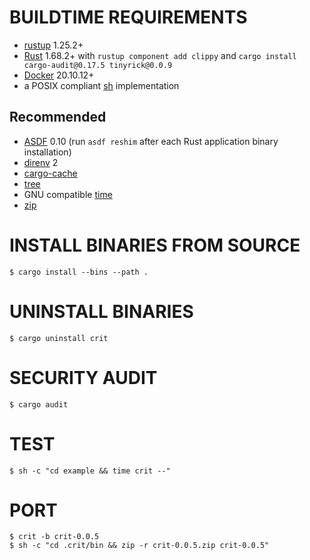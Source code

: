 # BUILDTIME REQUIREMENTS

* [rustup](https://rustup.rs/) 1.25.2+
* [Rust](https://www.rust-lang.org/en-US/) 1.68.2+ with `rustup component add clippy` and `cargo install cargo-audit@0.17.5 tinyrick@0.0.9`
* [Docker](https://www.docker.com/) 20.10.12+
* a POSIX compliant [sh](https://pubs.opengroup.org/onlinepubs/9699919799/utilities/sh.html) implementation

## Recommended

* [ASDF](https://asdf-vm.com/) 0.10 (run `asdf reshim` after each Rust application binary installation)
* [direnv](https://direnv.net/) 2
* [cargo-cache](https://crates.io/crates/cargo-cache)
* [tree](https://en.wikipedia.org/wiki/Tree_(command))
* GNU compatible [time](https://www.gnu.org/software/time/)
* [zip](https://en.wikipedia.org/wiki/ZIP_(file_format))

# INSTALL BINARIES FROM SOURCE

```console
$ cargo install --bins --path .
```

# UNINSTALL BINARIES

```console
$ cargo uninstall crit
```

# SECURITY AUDIT

```console
$ cargo audit
```

# TEST

```console
$ sh -c "cd example && time crit --"
```

# PORT

```console
$ crit -b crit-0.0.5
$ sh -c "cd .crit/bin && zip -r crit-0.0.5.zip crit-0.0.5"
```
